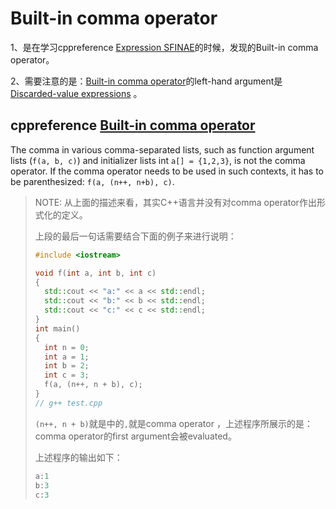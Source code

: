 # Built-in comma operator

1、是在学习cppreference [Expression SFINAE](https://en.cppreference.com/w/cpp/language/sfinae#Expression_SFINAE)的时候，发现的Built-in comma operator。

2、需要注意的是：[Built-in comma operator](https://en.cppreference.com/w/cpp/language/operator_other#Built-in_comma_operator)的left-hand argument是[Discarded-value expressions](https://en.cppreference.com/w/cpp/language/expressions#Discarded-value_expressions) 。

## cppreference [Built-in comma operator](https://en.cppreference.com/w/cpp/language/operator_other#Built-in_comma_operator)



The comma in various comma-separated lists, such as function argument lists (`f(a, b, c)`) and initializer lists int `a[] = {1,2,3}`, is not the comma operator. If the comma operator needs to be used in such contexts, it has to be parenthesized: `f(a, (n++, n+b), c)`.

> NOTE: 从上面的描述来看，其实C++语言并没有对comma operator作出形式化的定义。
>
> 上段的最后一句话需要结合下面的例子来进行说明：
>
> ```c++
> #include <iostream>
> 
> void f(int a, int b, int c)
> {
> 	std::cout << "a:" << a << std::endl;
> 	std::cout << "b:" << b << std::endl;
> 	std::cout << "c:" << c << std::endl;
> }
> int main()
> {
> 	int n = 0;
> 	int a = 1;
> 	int b = 2;
> 	int c = 3;
> 	f(a, (n++, n + b), c);
> }
> // g++ test.cpp
> ```
>
> `(n++, n + b)`就是中的`,`就是comma operator ，上述程序所展示的是：comma operator的first argument会被evaluated。
>
> 上述程序的输出如下：
>
> ```c++
> a:1
> b:3
> c:3
> ```





